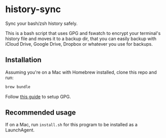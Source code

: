 # history-sync

Sync your bash/zsh history safely.

This is a bash script that uses GPG and fswatch to encrypt your terminal's history file and moves it to a backup dir, that you can easily backup with iCloud Drive, Google Drive, Dropbox or whatever you use for backups. 

## Installation

Assuming you're on a Mac with Homebrew installed, clone this repo and run: 

``` sh
brew bundle
```

Follow [this guide](https://www.gnupg.org/gph/en/manual/c14.html) to setup GPG. 


## Recommended usage

If on a Mac, run `install.sh` for this program to be installed as a LaunchAgent.
